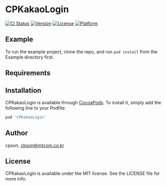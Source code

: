 # CPKakaoLogin

[![CI Status](https://img.shields.io/travis/cpson/CPKakaoLogin.svg?style=flat)](https://travis-ci.org/cpson/CPKakaoLogin)
[![Version](https://img.shields.io/cocoapods/v/CPKakaoLogin.svg?style=flat)](https://cocoapods.org/pods/CPKakaoLogin)
[![License](https://img.shields.io/cocoapods/l/CPKakaoLogin.svg?style=flat)](https://cocoapods.org/pods/CPKakaoLogin)
[![Platform](https://img.shields.io/cocoapods/p/CPKakaoLogin.svg?style=flat)](https://cocoapods.org/pods/CPKakaoLogin)

## Example

To run the example project, clone the repo, and run `pod install` from the Example directory first.

## Requirements

## Installation

CPKakaoLogin is available through [CocoaPods](https://cocoapods.org). To install
it, simply add the following line to your Podfile:

```ruby
pod 'CPKakaoLogin'
```

## Author

cpson, cbson@mtcom.co.kr

## License

CPKakaoLogin is available under the MIT license. See the LICENSE file for more info.
